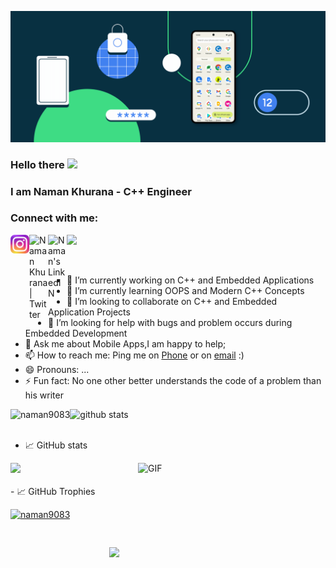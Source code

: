 ![](./banner.gif)
### Hello there <img src="https://raw.githubusercontent.com/MartinHeinz/MartinHeinz/master/wave.gif" width="30px">
### I am Naman Khurana - C++ Engineer


</p>


<h3 align="left">Connect with me:</h3>
<p align="left">
</p>


<a href="https://www.instagram.com/the__tanz/">
  <img align="left" alt="Naman's Instagram" width="30px" src="https://github.com/wle8300/instagram-logo/blob/master/logo.svg" />
</a>

<a href="https://twitter.com/Naman07679921">
  <img align="left" alt="Naman Khurana | Twitter" width="30px" src="https://encrypted-tbn0.gstatic.com/images?q=tbn:ANd9GcSHV0fglL577ptRuph3mmcKb7PYcsGFoeBYWQ&usqp=CAU" />
</a>
<a href="https://www.linkedin.com/in/naman-khurana-b016a3210/">
  <img align="left" alt="Naman's LinkedIN" width="30px" src="https://encrypted-tbn0.gstatic.com/images?q=tbn:ANd9GcTmkqqjj5uvBLKSujvi0IDIMIjJ00x0aF5isw&usqp=CAU" />
</a>

![](https://komarev.com/ghpvc/?username=naman9083&color=yellowgreen&theme=dracula)

<br />
 

- 🔭 I’m currently working on C++ and Embedded Applications
- 🌱 I’m currently learning OOPS and Modern C++ Concepts
- 👯 I’m looking to collaborate on C++ and Embedded Application Projects
- 🤔 I’m looking for help with bugs and problem occurs during Embedded Development
- 💬 Ask me about Mobile Apps,I am happy to help;
- 📫 How to reach me: Ping me on [Phone](mailto:+917017251685) or on  [email](mailto:namankhurana9083@gmail.com) :)
- 😄 Pronouns: ...
- ⚡ Fun fact: No one other better understands the code of a problem than his writer

<!--  <img align="right" alt="GIF" src="https://github.com/abhisheknaiidu/abhisheknaiidu/blob/master/code.gif?raw=true" width="300" height="220" /> -->
 
 

 
 

<!-- - 💼 any freelance work? do reach, [email](mailto:namankhurana9083@gmail.com) :) -->

<!-- Actual text -->
<div>
<img src="https://github-readme-stats.vercel.app/api?username=naman9083&theme=dracula&show_icons=true" alt="github stats"/>
<!--   ![Naman's GitHub stats](https://github-readme-stats.vercel.app/api?username=naman9083&theme=dark&show_icons=true) -->

<img align="left" src="https://github-readme-stats.vercel.app/api/top-langs?username=naman9083&theme=dracula&show_icons=true&locale=en&layout=compact" alt="naman9083" />
<!--   [![Top Langs](https://github-readme-stats.vercel.app/api/top-langs/?username=anuraghazra&layout=compact)](https://github.com/anuraghazra/github-readme-stats) -->
</div>
<br/>

- 📈 GitHub stats
<div><img src="https://github-readme-streak-stats.herokuapp.com/?user=naman9083&theme=dracula"/>
 <img align="right" alt="GIF" src="https://github.com/abhisheknaiidu/abhisheknaiidu/blob/master/code.gif?raw=true" width="300" height="200" />
  
</div>

<br/>
- 📈 GitHub Trophies

<br/>


 <div style="height:300px; width:300px">

<p align="left"> <a href="https://github.com/ryo-ma/github-profile-trophy"><img src="https://github-profile-trophy.vercel.app/?username=naman9083&theme=dracula&row=2&column=3" alt="naman9083" /></a> </p>

  
 <img align="right" src="https://readme-jokes.vercel.app/api?theme=dracula" style="margin:30px; "/>


</div>











